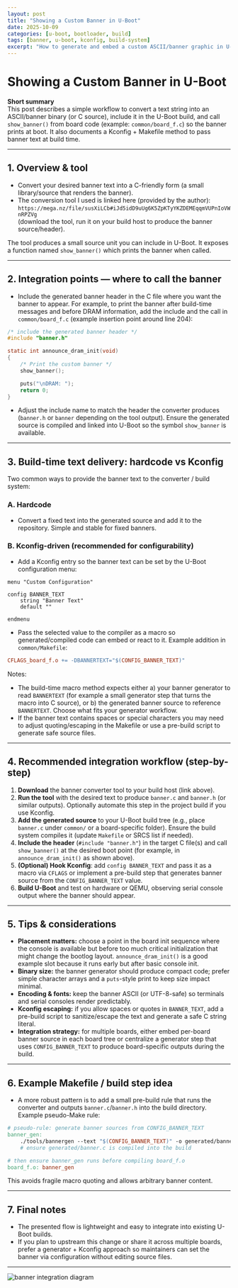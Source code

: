```yaml
---
layout: post
title: "Showing a Custom Banner in U-Boot"
date: 2025-10-09
categories: [u-boot, bootloader, build]
tags: [banner, u-boot, kconfig, build-system]
excerpt: "How to generate and embed a custom ASCII/banner graphic in U-Boot and invoke it from board code (show_banner() integration and Kconfig/Makefile flow)."
---
```


# Showing a Custom Banner in U-Boot

**Short summary**  
This post describes a simple workflow to convert a text string into an ASCII/banner binary (or C source), include it in the U-Boot build, and call `show_banner()` from board code (example: `common/board_f.c`) so the banner prints at boot. It also documents a Kconfig + Makefile method to pass banner text at build time.

---

## 1. Overview & tool
- Convert your desired banner text into a C-friendly form (a small library/source that renders the banner).  
- The conversion tool I used is linked here (provided by the author):  
  `https://mega.nz/file/susXiLCb#iJd5idD9uUg6K5ZpKTyYKZDEMEqqmVUPnIoVWnRPZVg`  
  (download the tool, run it on your build host to produce the banner source/header).

The tool produces a small source unit you can include in U-Boot. It exposes a function named `show_banner()` which prints the banner when called.

---

## 2. Integration points — where to call the banner
- Include the generated banner header in the C file where you want the banner to appear. For example, to print the banner after build-time messages and before DRAM information, add the include and the call in `common/board_f.c` (example insertion point around line 204):

```c
/* include the generated banner header */
#include "banner.h"

static int announce_dram_init(void)
{
    /* Print the custom banner */
    show_banner();

    puts("\nDRAM: ");
    return 0;
}
```

- Adjust the include name to match the header the converter produces (`banner.h` or `banner` depending on the tool output). Ensure the generated source is compiled and linked into U-Boot so the symbol `show_banner` is available.

---

## 3. Build-time text delivery: hardcode vs Kconfig
Two common ways to provide the banner text to the converter / build system:

### A. Hardcode
- Convert a fixed text into the generated source and add it to the repository. Simple and stable for fixed banners.

### B. Kconfig-driven (recommended for configurability)
- Add a Kconfig entry so the banner text can be set by the U-Boot configuration menu:

```text
menu "Custom Configuration"

config BANNER_TEXT
    string "Banner Text"
    default ""

endmenu
```

- Pass the selected value to the compiler as a macro so generated/compiled code can embed or react to it. Example addition in `common/Makefile`:

```makefile
CFLAGS_board_f.o += -DBANNERTEXT="$(CONFIG_BANNER_TEXT)"
```

Notes:
- The build-time macro method expects either a) your banner generator to read `BANNERTEXT` (for example a small generator step that turns the macro into C source), or b) the generated banner source to reference `BANNERTEXT`. Choose what fits your generator workflow.
- If the banner text contains spaces or special characters you may need to adjust quoting/escaping in the Makefile or use a pre-build script to generate safe source files.

---

## 4. Recommended integration workflow (step-by-step)
1. **Download** the banner converter tool to your build host (link above).  
2. **Run the tool** with the desired text to produce `banner.c` and `banner.h` (or similar outputs). Optionally automate this step in the project build if you use Kconfig.  
3. **Add the generated source** to your U-Boot build tree (e.g., place `banner.c` under `common/` or a board-specific folder). Ensure the build system compiles it (update `Makefile` or SRCS list if needed).  
4. **Include the header** (`#include "banner.h"`) in the target C file(s) and call `show_banner()` at the desired boot point (for example, in `announce_dram_init()` as shown above).  
5. **(Optional) Hook Kconfig**: add `config BANNER_TEXT` and pass it as a macro via `CFLAGS` or implement a pre-build step that generates banner source from the `CONFIG_BANNER_TEXT` value.  
6. **Build U-Boot** and test on hardware or QEMU, observing serial console output where the banner should appear.

---

## 5. Tips & considerations
- **Placement matters:** choose a point in the board init sequence where the console is available but before too much critical initialization that might change the bootlog layout. `announce_dram_init()` is a good example slot because it runs early but after basic console init.  
- **Binary size:** the banner generator should produce compact code; prefer simple character arrays and a `puts`-style print to keep size impact minimal.  
- **Encoding & fonts:** keep the banner ASCII (or UTF-8-safe) so terminals and serial consoles render predictably.  
- **Kconfig escaping:** if you allow spaces or quotes in `BANNER_TEXT`, add a pre-build script to sanitize/escape the text and generate a safe C string literal.  
- **Integration strategy:** for multiple boards, either embed per-board banner source in each board tree or centralize a generator step that uses `CONFIG_BANNER_TEXT` to produce board-specific outputs during the build.

---

## 6. Example Makefile / build step idea
- A more robust pattern is to add a small pre-build rule that runs the converter and outputs `banner.c`/`banner.h` into the build directory. Example pseudo-Make rule:

```makefile
# pseudo-rule: generate banner sources from CONFIG_BANNER_TEXT
banner_gen:
	./tools/bannergen --text "$(CONFIG_BANNER_TEXT)" -o generated/banner.c
	# ensure generated/banner.c is compiled into the build

# then ensure banner_gen runs before compiling board_f.o
board_f.o: banner_gen
```

This avoids fragile macro quoting and allows arbitrary banner content.

---

## 7. Final notes
- The presented flow is lightweight and easy to integrate into existing U-Boot builds.  
- If you plan to upstream this change or share it across multiple boards, prefer a generator + Kconfig approach so maintainers can set the banner via configuration without editing source files.

---

<!-- Image placeholder: replace the path below with your final banner image or diagram path. This image must be the last item in the post. -->
![banner integration diagram](/path/to/your/image.png)
